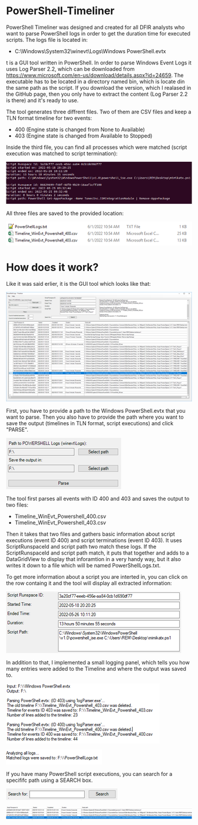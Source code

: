 # PowerShell-Timeliner

PowerShell Timeliner was designed and created for all DFIR analysts who want to parse PowerShell logs in order to get the duration time for executed scripts. The logs file is located in:

- C:\Windows\System32\winevt\Logs\Windows PowerShell.evtx

t is a GUI tool written in PowerShell. In order to parse Windows Event Logs it uses Log Parser 2.2, which can be downloaded from https://www.microsoft.com/en-us/download/details.aspx?id=24659. The executable has to be located in a directory named bin, which is locate din the same path as the script. If you download the version, which I realased in the GitHub page, then you only have to extract the content (Log Parser 2.2 is there) and it's ready to use. 

The tool generates three diffrent files. Two of them are CSV files and keep a TLN format timeline for two events:

- 400 (Engine state is changed from None to Available)
- 403 (Engine state is changed from Available to Stopped)

Inside the third file, you can find all processes which were matched (script execution was matched to script termination):

![alt text](https://github.com/gajos112/PowerShell-Timeliner/blob/main/images/15.PNG?raw=true)

All three files are saved to the provided location:

![alt text](https://github.com/gajos112/PowerShell-Timeliner/blob/main/images/14.PNG?raw=true)

# How does it work?

Like it was said erlier, it is the GUI tool which looks like that:

![alt text](https://github.com/gajos112/PowerShell-Timeliner/blob/main/images/6_.png?raw=true)

First, you have to provide a path to the Windows PowerShell.evtx that you want to parse. Then you also have to provide the path where you want to save the output (timelines in TLN format, script executions) and click "PARSE".

![alt text](https://github.com/gajos112/PowerShell-Timeliner/blob/main/images/10.PNG?raw=true)

The tool first parses all events with ID 400 and 403 and saves the output to two files:
- Timeline_WinEvt_Powershell_400.csv
- Timeline_WinEvt_Powershell_403.csv

Then it takes that two files and gathers basic information about script executions (event ID 400) and script terminations (event ID 403). It uses ScriptRunspaceId and script path two match these logs. If the ScriptRunspaceId and script path match, it puts that together and adds to a DataGridView to display that inforamtion in a very handy way, but it also writes it down to a file which will be named PowerShellLogs.txt.

To get more information about a script you are interted in, you can click on the row containg it and the tool will display all extracted information: 

![alt text](https://github.com/gajos112/PowerShell-Timeliner/blob/main/images/7.PNG?raw=true)

In addition to that, I implemented a small logging panel, which tells you how many entries were added to the Timeline and where the output was saved to.

![alt text](https://github.com/gajos112/PowerShell-Timeliner/blob/main/images/12.PNG?raw=true)

![alt text](https://github.com/gajos112/PowerShell-Timeliner/blob/main/images/13.PNG?raw=true)

If you have many PowerShell script executions, you can search for a specififc path using a SEARCH box. 

![alt text](https://github.com/gajos112/PowerShell-Timeliner/blob/main/images/8.PNG?raw=true)

![alt text](https://github.com/gajos112/PowerShell-Timeliner/blob/main/images/9.PNG?raw=true)

